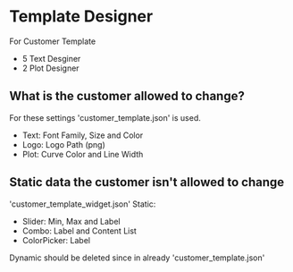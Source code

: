 # Template Designer

For Customer Template

- 5 Text Desginer
- 2 Plot Designer


## What is the customer allowed to change?

For these settings 'customer_template.json' is used.

- Text: Font Family, Size and Color
- Logo: Logo Path (png)
- Plot: Curve Color and Line Width


## Static data the customer isn't allowed to change

'customer_template_widget.json' Static:

- Slider: Min, Max and Label
- Combo: Label and Content List
- ColorPicker: Label

Dynamic should be deleted since in already 'customer_template.json'




